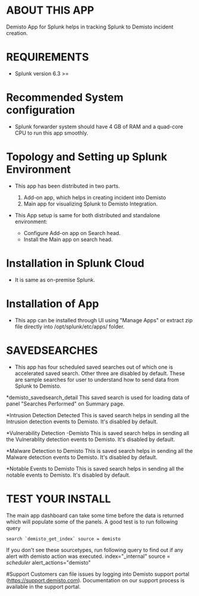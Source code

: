 # ABOUT THIS APP

Demisto App for Splunk helps in tracking Splunk to Demisto incident creation.

# REQUIREMENTS

* Splunk version 6.3 >=

# Recommended System configuration

* Splunk forwarder system should have 4 GB of RAM and a quad-core CPU to run this app smoothly.


# Topology and Setting up Splunk Environment


* This app has been distributed in two parts.

  1) Add-on app, which helps in creating incident into Demisto
  2) Main app for visualizing Splunk to Demisto Integration.

* This App setup is same for  both distributed and standalone environment:

     * Configure Add-on app on Search head.
     * Install the Main app on search head.


# Installation in Splunk Cloud

* It is same as on-premise Splunk.


# Installation of App

* This app can be installed through UI using "Manage Apps" or extract zip file directly into /opt/splunk/etc/apps/ folder.

# SAVEDSEARCHES
* This app has four scheduled saved searches out of which one is accelerated saved search. Other three are disabled by default. These are sample searches for user to understand how to send data from Splunk to Demisto.

*demisto_savedsearch_detail
This saved search is used for loading data of panel "Searches Performed" on Summary page.

*Intrusion Detection Detected
This is saved search helps in sending all the Intrusion detection events to Demisto. It's disabled by default.

*Vulnerability Detection -Demisto
This is saved search helps in sending all the Vulnerablity detection events to Demisto. It's disabled by default.

*Malware Detection to Demisto
This is saved search helps in sending all the Malware detection events to Demisto. It's disabled by default.

*Notable Events to Demisto
This is saved search helps in sending all the notable events to Demisto. It's disabled by default.


# TEST YOUR INSTALL

The main app dashboard can take some time before the data is returned which will populate some of the panels. A good test is to run following query

    search `demisto_get_index` source = demisto

If you don't see these sourcetypes, run following query to find out if any alert with demisto action was executed.
     index="_internal" source = *scheduler*  alert_actions="demisto"

#Support
Customers can file issues by logging into Demisto support portal (https://support.demisto.com).
Documentation on our support process is available in the support portal.